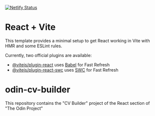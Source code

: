 [![Netlify Status](https://api.netlify.com/api/v1/badges/5dbf295f-8a2b-41a9-9f6f-da4d07234e05/deploy-status)](https://app.netlify.com/sites/tirath-odin-cv-builder/deploys)

# React + Vite

This template provides a minimal setup to get React working in Vite with HMR and some ESLint rules.

Currently, two official plugins are available:

- [@vitejs/plugin-react](https://github.com/vitejs/vite-plugin-react/blob/main/packages/plugin-react/README.md) uses [Babel](https://babeljs.io/) for Fast Refresh
- [@vitejs/plugin-react-swc](https://github.com/vitejs/vite-plugin-react-swc) uses [SWC](https://swc.rs/) for Fast Refresh
# odin-cv-builder
This repository contains the "CV Builder" project of the React section of "The Odin Project"
